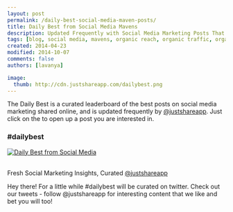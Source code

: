 ```yaml
---
layout: post
permalink: /daily-best-social-media-maven-posts/
title: Daily Best from Social Media Mavens
description: Updated Frequently with Social Media Marketing Posts That Are Worth Sharing
tags: [blog, social media, mavens, organic reach, organic traffic, organic growth, content planning, organic content, psychology of anticipation, outperform online competition]
created: 2014-04-23
modified: 2014-10-07
comments: false
authors: [lavanya]

image:
  thumb: http://cdn.justshareapp.com/dailybest.png
---
```


The Daily Best is a curated leaderboard of the best posts on social media marketing shared online, and is updated frequently by [@justshareapp](http://twitter.com/justshareapp). Just click on the <i class="icon-link"></i> to open up a post you are interested in.

<div class="article-author-main border-box">
    <h3>#dailybest</h3>
    <a href="https://twitter.com/hashtag/dailybest"><img src="http://cdn.justshareapp.com/dailybest.png" class="bio-photo large" alt="Daily Best from Social Media"></a>
    <br><br>
<p>Fresh Social Marketing Insights, Curated <a href="https://twitter.com/justshareapp">@justshareapp</a> </p>
</div>


Hey there! For a little while #dailybest will be curated on twitter. Check out our tweets - follow @justshareapp for interesting content that we like and bet you will too!
